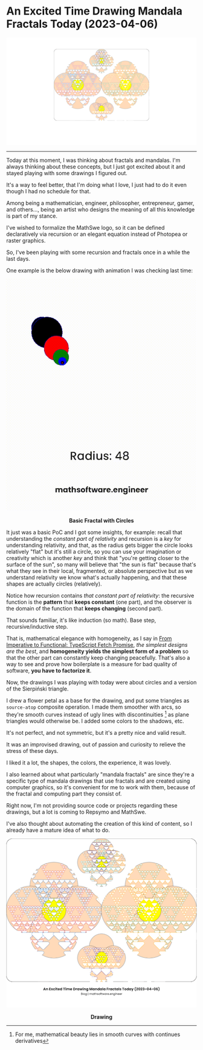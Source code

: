<!-- Copyright (c) 2022-present Tobias Briones. All rights reserved. -->
<!-- SPDX-License-Identifier: CC-BY-4.0 -->
<!-- This file is part of https://github.com/tobiasbriones/blog -->

# An Excited Time Drawing Mandala Fractals Today (2023-04-06)

![Cover](cover.png)

---

Today at this moment, I was thinking about fractals and mandalas. I'm always
thinking about these concepts, but I just got excited about it and stayed
playing with some drawings I figured out.

It's a way to feel better, that I'm doing what I love, I just had to do it
even though I had no schedule for that.

Among being a mathematician, engineer, philosopher, entrepreneur, gamer, and
others..., being an artist who designs the meaning of all this knowledge is
part of my stance.

I've wished to formalize the MathSwe logo, so it can be defined
declaratively via recursion or an elegant equation instead of Photopea or
raster graphics.

So, I've been playing with some recursion and fractals once in a while the
last days.

One example is the below drawing with animation I was checking last time:

![Basic Fractal with Circles](basic-fractal-with-circles.gif)

<figcaption>
<p align="center"><strong>Basic Fractal with Circles</strong></p>
</figcaption>

It just was a basic PoC and I got some insights, for example: recall that
understanding the *constant part of relativity* and recursion is a
*key* for understanding relativity, and that, as the radius gets bigger the
circle looks relatively "flat" but it's still a circle, so you can use your
imagination or creativity which is another *key* and think that "you're getting
closer to the surface of the sun", so many will believe that "the sun is
flat" because that's what they see in their local, fragmented, or absolute
perspective but as we understand relativity we know what's actually happening,
and that these shapes are actually circles (relatively).

Notice how recursion contains *that constant part of relativity*: the
recursive function is the **pattern** that **keeps constant** (one part),
and the observer is the domain of the function that **keeps changing** 
(second part).

That sounds familiar, it's like induction (so math). Base step, 
recursive/inductive step.

That is, mathematical elegance with homogeneity, as I say in
[From Imperative to Functional: TypeScript Fetch Promise](from-imperative-to-functional-_-typescript-fetch-promise),
*the simplest designs are the best*, and **homogeneity yields the simplest
form of a problem** so that the other part can constantly keep changing
peacefully. That's also a way to see and prove how boilerplate is a measure 
for bad quality of software, **you have to factorize it**.

Now, the drawings I was playing with today were about circles and a version
of the Sierpiński triangle.

I drew a flower petal as a base for the drawing, and put some triangles as
`source-atop` composite operation. I made them smoother with arcs, so they're
smooth curves instead of ugly lines with discontinuities [^1] as plane
triangles would otherwise be. I added some colors to the shadows, etc.

It's not perfect, and not symmetric, but it's a pretty nice and valid result.

It was an improvised drawing, out of passion and curiosity to relieve the
stress of these days.

I liked it a lot, the shapes, the colors, the experience, it was lovely.

I also learned about what particularly "mandala fractals" are since they're a
specific type of mandala drawings that use fractals and are created using
computer graphics, so it's convenient for me to work with them, because of the
fractal and computing part they consist of.

Right now, I'm not providing source code or projects regarding these drawings,
but a lot is coming to Repsymo and MathSwe.

I've also thought about automating the creation of this kind of content, so I
already have a mature idea of what to do.

[^1]: For me, mathematical beauty lies in smooth curves with continues 
    derivatives

![Drawing](drawing.png)

<figcaption>
<p align="center"><strong>Drawing</strong></p>
</figcaption>
